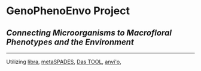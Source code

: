 # GenoPhenoEnvo Project
## *Connecting Microorganisms to Macrofloral Phenotypes and the Environment*

---

Utilizing [libra](https://github.com/iychoi/libra), [metaSPADES](https://github.com/ablab/spades), [Das TOOL](https://github.com/cmks/DAS_Tool), [anvi'o](https://github.com/merenlab/anvio),
